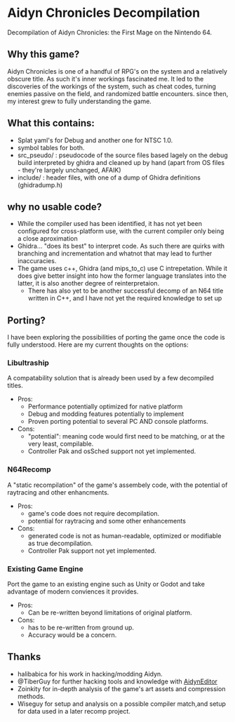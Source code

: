 # Aidyn Chronicles Decompilation
 Decompilation of Aidyn Chronicles: the First Mage on the Nintendo 64.

## Why this game?
Aidyn Chronicles is one of a handful of RPG's on the system and a relatively obscure title. As such it's inner workings fascinated me. It led to the discoveries of the workings of the system, such as cheat codes, turning enemies passive on the field, and randomized battle encounters. since then, my interest grew to fully understanding the game.

## What this contains:
- Splat yaml's for Debug and another one for NTSC 1.0.
- symbol tables for both.
- src_pseudo/ : pseudocode of the source files based lagely on the debug build interpreted by ghidra and cleaned up by hand (apart from OS files - they're largely unchanged, AFAIK)
- include/ : header files, with one of a dump of Ghidra definitions (ghidradump.h)


## why no usable code?
- While the compiler used has been identified, it has not yet been configured for cross-platform use, with the current compiler only being a close aproximation
- Ghidra... "does its best" to interpret code. As such there are quirks with branching and incrementation and whatnot that may lead to further inaccuracies.
- The game uses c++, Ghidra (and mips_to_c) use C intrepetation. While it does give better insight into how the former language translates into the latter, it is also another degree of reinterpretaion.
  - There has also yet to be another successful decomp of an N64 title written in C++, and I have not yet the required knowledge to set up

## Porting?
I have been exploring the possibilities of porting the game once the code is fully understood. Here are my current thoughts on the options:
### Libultraship
A compatability solution that is already been used by a few decompiled titles. 
- Pros:
  - Performance potentially optimized for native platform
  - Debug and modding features potentially to implement
  - Proven porting potential to several PC AND console platforms.
- Cons:
  - "potential": meaning code would first need to be matching, or at the very least, compilable.
  - Controller Pak and osSched support not yet implemented.
### N64Recomp
A "static recompilation" of the game's assembely code, with the potential of raytracing and other enhancments.
- Pros:
  - game's code does not require decompilation.
  - potential for raytracing and some other enhancements
- Cons:
  - generated code is not as human-readable, optimized or modifiable as true decompilation.
  - Controller Pak support not yet implemented.
### Existing Game Engine
Port the game to an existing engine such as Unity or Godot and take advantage of modern conviences it provides.
- Pros:
  - Can be re-written beyond limitations of original platform.
- Cons:
  - has to be re-written from ground up.
  - Accuracy would be a concern.

## Thanks
- halibabica for his work in hacking/modding Aidyn.
- @TiberGuy for further hacking tools and knowledge with [AidynEditor](https://github.com/TiberGuy/AidynEditor)
- Zoinkity for in-depth analysis of the game's art assets and compression methods.
- Wiseguy for setup and analysis on a possible compiler match,and setup for data used in a later recomp project.
